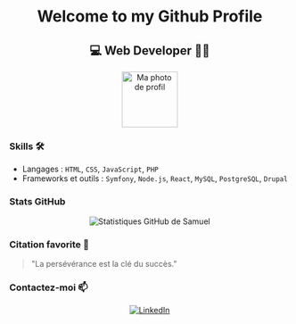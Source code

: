 <h1 align="center">Welcome to my Github Profile</h1>

<h2 align="center">💻 Web Developer 👨‍💻</h2>

<span></span>

<p align="center">
  <img src="https://avatars.githubusercontent.com/u/113606314?v=4" width="100" height="100" alt="Ma photo de profil"/>
</p>

<h3>Skills 🛠</h3>

- Langages : `HTML`, `CSS`, `JavaScript`, `PHP`
- Frameworks et outils : `Symfony`, `Node.js`, `React`, `MySQL`, `PostgreSQL`, `Drupal`

<h3>Stats GitHub</h3>
<p align="center">
  <img src="https://github-readme-stats.vercel.app/api?username=samueltomen&show_icons=true" alt="Statistiques GitHub de Samuel"/>
</p>

<h3>Citation favorite 💬</h3>
<blockquote>
  "La persévérance est la clé du succès."
</blockquote>

<h3>Contactez-moi 📫</h3>
<p align="center">
  <a href="https://www.linkedin.com/in/samuel-tomen-nana-b46ab9141">
    <img src="https://img.shields.io/badge/LinkedIn-0077B5?style=for-the-badge&logo=linkedin&logoColor=white" alt="LinkedIn"/>
  </a>
</p>
